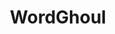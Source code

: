 ---
layout: project
title: WordGhoul
snippet: A word game for iOS featuring procedurally generated levels and dynamically scaled difficulty
---